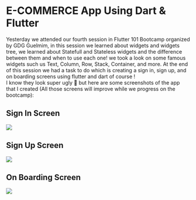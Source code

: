 # E-COMMERCE App Using Dart & Flutter
Yesterday we attended our fourth session in Flutter 101 Bootcamp organized by GDG Guelmim, in this session we learned about widgets and widgets tree, we learned about Statefull and Stateless widgets and the difference between them and when to use each one! we took a look on some famous widgets such us Text, Column, Row, Stack, Container, and more. At the end of this session we had a task to do which is creating a sign in, sign up, and on boarding screens using flutter and dart of course !<br>
I know they look super ugly 🤣 but here are some screenshots of the app that I created (All those screens will improve while we progress on the bootcamp):
## Sign In Screen
<img src="https://user-images.githubusercontent.com/87146845/213899311-4ce6ca27-1a87-4986-8928-cb7e128e0f40.png">

## Sign Up Screen
<img src="https://user-images.githubusercontent.com/87146845/213899319-e1540bdd-7774-4638-bfcd-a43c42e6f751.png">

## On Boarding Screen
<img src="https://user-images.githubusercontent.com/87146845/213899332-1c591e5d-4283-41bc-84a0-3d4c510b6f90.png">


